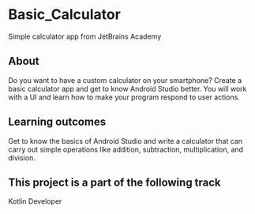 # Basic_Calculator
Simple calculator app from JetBrains Academy
## About
Do you want to have a custom calculator on your smartphone? Create a basic calculator app and get to know Android Studio better. You will work with a UI and learn how to make your program respond to user actions.
## Learning outcomes
Get to know the basics of Android Studio and write a calculator that can carry out simple operations like addition, subtraction, multiplication, and division.
## This project is a part of the following track
Kotlin Developer 
